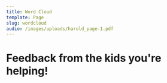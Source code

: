 ```yaml
---
title: Word Cloud
template: Page
slug: wordcloud
audio: /images/uploads/harold_page-1.pdf
---
```

# Feedback from the kids you're helping!
